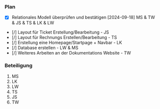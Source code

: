 ### Plan
* [x] Relationales Modell überprüfen und bestätigen [2024-09-18] MS & TW & JS & TS & LK & LW
* [/] Layout für Ticket Erstellung/Bearbeitung - JS
* [/] Layout für Rechnungs Erstellen/Bearbeitung - TS
* [/] Erstellung eine Homepage/Startpage + Navbar - LK
* [/] Database erstellen - LW & MS
* [/] Weiteres Arbeiten an der Dokumentations Website - TW

### Beteiligung

1. MS
2. LK
3. LW
4. TS
5. JS
6. TW